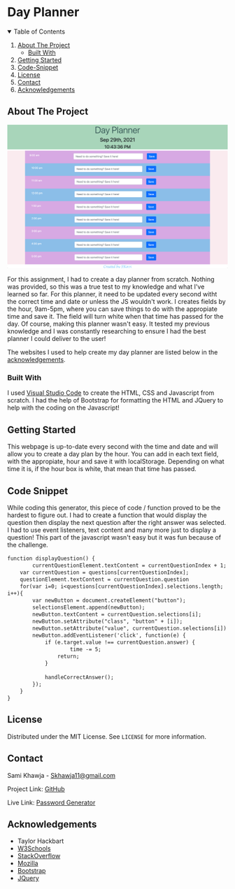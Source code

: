 # Day Planner

<!-- TABLE OF CONTENTS -->
<details open="open">
  <summary>Table of Contents</summary>
  <ol>
    <li>
      <a href="#about-the-project">About The Project</a>
      <ul>
        <li><a href="#built-with">Built With</a></li>
      </ul>
    </li>
    <li>
      <a href="#getting-started">Getting Started</a>
    </li>
    <li><a href="#code-snippet">Code-Snippet</a></li>
    <li><a href="#license">License</a></li>
    <li><a href="#contact">Contact</a></li>
    <li><a href="#acknowledgements">Acknowledgements</a></li>
  </ol>
</details>



<!-- ABOUT THE PROJECT -->
## About The Project

<img src="./assets/images/webpage.png" alt="Day Planner Webpage">

For this assignment, I had to create a day planner from scratch. Nothing was provided, so this was a true test to my knowledge and what I've learned so far. For this planner, it need to be updated every second witht the correct time and date or unless the JS wouldn't work. I creates fields by the hour, 9am-5pm, where you can save things to do with the appropiate time and save it. The field will turn white when that time has passed for the day. Of course, making this planner wasn't easy. It tested my previous knowledge and I was constantly researching to ensure I had the best planner I could deliver to the user!

The websites I used to help create my day planner are listed below in the <a href="#acknowledgements">acknowledgements</a>.

### Built With

I used <a href="https://code.visualstudio.com/">Visual Studio Code</a> to create the HTML, CSS and Javascript from scratch. I had the help of Bootstrap for formatting the HTML and JQuery to help with the coding on the Javascript!


<!-- GETTING STARTED -->
## Getting Started

This webpage is up-to-date every second with the time and date and will allow you to create a day plan by the hour. You can add in each text field, with the appropiate, hour and save it with localStorage. Depending on what time it is, if the hour box is white, that mean that time has passed.


<!-- USAGE EXAMPLES -->
## Code Snippet

While coding this generator, this piece of code / function proved to be the hardest to figure out. I had to create a function that would display the question then display the next question after the right answer was selected. I had to use event listeners, text content and many more just to display a question! This part of the javascript wasn't easy but it was fun because of the challenge.
```
function displayQuestion() {
		currentQuestionElement.textContent = currentQuestionIndex + 1;
    var currentQuestion = questions[currentQuestionIndex];
    questionElement.textContent = currentQuestion.question
    for(var i=0; i<questions[currentQuestionIndex].selections.length; i++){
        var newButton = document.createElement("button");
        selectionsElement.append(newButton);
        newButton.textContent = currentQuestion.selections[i];
        newButton.setAttribute("class", "button" + [i]);
        newButton.setAttribute("value", currentQuestion.selections[i])
        newButton.addEventListener('click', function(e) {
            if (e.target.value !== currentQuestion.answer) {
            		time -= 5;
                return;
            }
            
            handleCorrectAnswer();
        });
    }
}
```



<!-- LICENSE -->
## License

Distributed under the MIT License. See `LICENSE` for more information.



<!-- CONTACT -->
## Contact

Sami Khawja - Skhawja11@gmail.com

Project Link: [GitHub](https://github.com/samikhawja/day_planner)

Live Link: [Password Generator](https://samikhawja.github.io/day_planner/)



<!-- ACKNOWLEDGEMENTS -->
## Acknowledgements
* Taylor Hackbart
* [W3Schools](https://www.w3schools.com/)
* [StackOverflow](https://stackoverflow.com/)
* [Mozilla](https://developer.mozilla.org/en-US/docs/Web/JavaScript)
* [Bootstrap](https://getbootstrap.com/)
* [JQuery](https://jquery.com/)